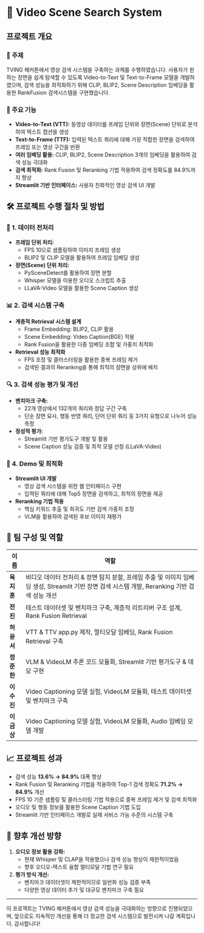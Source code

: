 # 📌 Video Scene Search System

## 프로젝트 개요
### 🎯 주제
TVING 해커톤에서 영상 검색 시스템을 구축하는 과제를 수행하였습니다. 사용자가 원하는 장면을 쉽게 탐색할 수 있도록 Video-to-Text 및 Text-to-Frame 모델을 개발하였으며, 검색 성능을 최적화하기 위해 CLIP, BLIP2, Scene Description 임베딩을 활용한 RankFusion 검색시스템을 구현했습니다.

### 📌 주요 기능
- **Video-to-Text (VTT):** 동영상 데이터를 프레임 단위와 장면(Scene) 단위로 분석하여 텍스트 캡션을 생성
- **Text-to-Frame (TTF):** 입력된 텍스트 쿼리에 대해 가장 적합한 장면을 검색하여 프레임 또는 영상 구간을 반환
- **여러 임베딩 활용:** CLIP, BLIP2, Scene Description 3개의 임베딩을 활용하여 검색 성능 극대화
- **검색 최적화:** Rank Fusion 및 Reranking 기법 적용하여 검색 정확도를 84.9%까지 향상
- **Streamlit 기반 인터페이스:** 사용자 친화적인 영상 검색 UI 개발

## 🛠 프로젝트 수행 절차 및 방법

### 📂 1. 데이터 전처리
- **프레임 단위 처리:**
  - FPS 10으로 샘플링하여 이미지 프레임 생성
  - BLIP2 및 CLIP 모델을 활용하여 프레임 임베딩 생성
- **장면(Scene) 단위 처리:**
  - PySceneDetect를 활용하여 장면 분할
  - Whisper 모델을 이용한 오디오 스크립트 추출
  - LLaVA-Video 모델을 활용한 Scene Caption 생성

### 📊 2. 검색 시스템 구축
- **계층적 Retrieval 시스템 설계**
  - Frame Embedding: BLIP2, CLIP 활용
  - Scene Embedding: Video Caption(BGE) 적용
  - Rank Fusion을 활용한 다중 임베딩 조합 및 가중치 최적화
- **Retrieval 성능 최적화**
  - FPS 조정 및 클러스터링을 활용한 중복 프레임 제거
  - 검색된 결과의 Reranking을 통해 최적의 장면을 상위에 배치

### 🔍 3. 검색 성능 평가 및 개선
- **벤치마크 구축:**
  - 22개 영상에서 132개의 쿼리와 정답 구간 구축
  - 단순 장면 묘사, 행동 반영 쿼리, 단어 단위 쿼리 등 3가지 유형으로 나누어 성능 측정
- **정성적 평가:**
  - Streamlit 기반 평가도구 개발 및 활용
  - Scene Caption 성능 검증 및 최적 모델 선정 (LLaVA-Video)

### 🎥 4. Demo 및 최적화
- **Streamlit UI 개발**
  - 영상 검색 시스템을 위한 웹 인터페이스 구현
  - 입력된 쿼리에 대해 Top5 장면을 검색하고, 최적의 장면을 제공
- **Reranking 기법 적용**
  - 핵심 키워드 추출 및 희귀도 기반 검색 가중치 조정
  - VLM을 활용하여 검색된 후보 이미지 재평가

## 👥 팀 구성 및 역할
| 이름 | 역할 |
|------|------|
| **육지훈** | 비디오 데이터 전처리 & 장면 탐지 분할, 프레임 추출 및 이미지 임베딩 생성, Streamlit 기반 장면 검색 시스템 개발, Reranking 기반 검색 성능 개선 |
| **전진** | 테스트 데이터셋 및 벤치마크 구축, 계층적 리트리버 구조 설계, Rank Fusion Retrieval |
| **허윤서** | VTT & TTV app.py 제작, 멀티모달 임베딩, Rank Fusion Retrieval 구축 |
| **정준한** | VLM & VideoLM 추론 코드 모듈화, Streamlit 기반 평가도구 & 데모 구현 |
| **이수진** | Video Captioning 모델 실험, VideoLM 모듈화, 테스트 데이터셋 및 벤치마크 구축 |
| **이금상** | Video Captioning 모델 실험, VideoLM 모듈화, Audio 임베딩 모델 개발 |

## 📈 프로젝트 성과
- 검색 성능 **13.6% → 84.9%** 대폭 향상
- Rank Fusion 및 Reranking 기법을 적용하여 Top-1 검색 정확도 **71.2% → 84.9%** 개선
- FPS 10 기준 샘플링 및 클러스터링 기법 적용으로 중복 프레임 제거 및 검색 최적화
- 오디오 및 행동 정보를 활용한 Scene Caption 기법 도입
- Streamlit 기반 인터페이스 개발로 실제 서비스 가능 수준의 시스템 구축

## 🚀 향후 개선 방향
1. **오디오 정보 활용 강화:**
   - 현재 Whisper 및 CLAP을 적용했으나 검색 성능 향상이 제한적이었음
   - 향후 오디오-텍스트 융합 멀티모달 기법 연구 필요
2. **평가 방식 개선:**
   - 벤치마크 데이터셋이 제한적이므로 일반화 성능 검증 부족
   - 다양한 영상 데이터 추가 및 대규모 벤치마크 구축 필요

---

이 프로젝트는 TVING 해커톤에서 영상 검색 성능을 극대화하는 방향으로 진행되었으며, 앞으로도 지속적인 개선을 통해 더 정교한 검색 시스템으로 발전시켜 나갈 계획입니다.
감사합니다!

